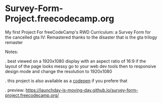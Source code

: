 # Survey-Form-Project.freecodecamp.org
My first Project For freeCodeCamp's RWD Curriculum: a Survey Form for the cancelled gta IV: Remastered thanks to the disaster that is the gta trilogy remaster

Notes:

. best viewed on a 1920x1080 display with an aspect ratio of 16:9 if the layout of the page looks messy go to your web dev tools then to responsive design mode and change the resolution to 1920x1080

. this project is also available as a <a href="https://codepen.io/Launchday-is-Move-Day/pen/qBKMEeJ">codepen</a> if you prefere that

. preview: https://launchday-is-moving-day.github.io/survey-form-project.freecodecamp.org/
